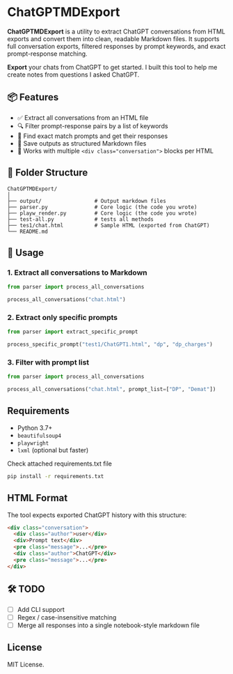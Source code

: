 # ChatGPTMDExport

**ChatGPTMDExport** is a utility to extract ChatGPT conversations from HTML exports and convert them into clean, readable Markdown files. It supports full conversation exports, filtered responses by prompt keywords, and exact prompt-response matching.

**Export** your chats from ChatGPT to get started. I built this tool to help me create notes from questions I asked ChatGPT.

## 📦 Features

* ✅ Extract all conversations from an HTML file
* 🔍 Filter prompt-response pairs by a list of keywords
* 🎯 Find exact match prompts and get their responses
* 📝 Save outputs as structured Markdown files
* 💬 Works with multiple `<div class="conversation">` blocks per HTML

## 📂 Folder Structure

```
ChatGPTMDExport/
│
├── output/                 # Output markdown files
├── parser.py               # Core logic (the code you wrote)
├── playw_render.py         # Core logic (the code you wrote)
├── test-all.py             # tests all methods
├── tes1/chat.html          # Sample HTML (exported from ChatGPT)
└── README.md
```

## 🚀 Usage

### 1. Extract all conversations to Markdown

```python
from parser import process_all_conversations

process_all_conversations("chat.html")
```

### 2. Extract only specific prompts

```python
from parser import extract_specific_prompt

process_specific_prompt("test1/ChatGPT1.html", "dp", "dp_charges")
```

### 3. Filter with prompt list

```python
from parser import process_all_conversations

process_all_conversations("chat.html", prompt_list=["DP", "Demat"])
```

## Requirements

* Python 3.7+
* `beautifulsoup4`
* `playwright`
* `lxml` (optional but faster)

Check attached requirements.txt file

```bash
pip install -r requirements.txt
```

## HTML Format

The tool expects exported ChatGPT history with this structure:

```html
<div class="conversation">
  <div class="author">user</div>
  <div>Prompt text</div>
  <pre class="message">...</pre>
  <div class="author">ChatGPT</div>
  <pre class="message">...</pre>
</div>
```

## 🛠 TODO

* [ ] Add CLI support
* [ ] Regex / case-insensitive matching
* [ ] Merge all responses into a single notebook-style markdown file

## License

MIT License.
